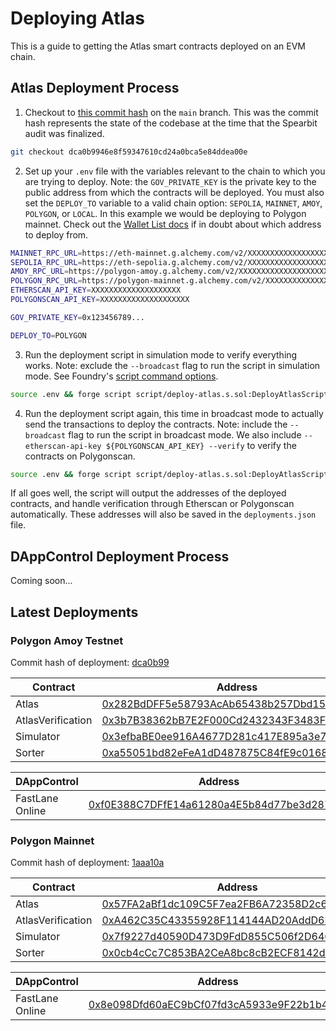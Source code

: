 # Deploying Atlas

This is a guide to getting the Atlas smart contracts deployed on an EVM chain.

## Atlas Deployment Process

1. Checkout to [this commit hash](https://github.com/FastLane-Labs/atlas/commit/dca0b9946e8f59347610cd24a0bca5e84ddea00e) on the `main` branch. This was the commit hash represents the state of the codebase at the time that the Spearbit audit was finalized.

```bash
git checkout dca0b9946e8f59347610cd24a0bca5e84ddea00e
```

2. Set up your `.env` file with the variables relevant to the chain to which you are trying to deploy. Note: the `GOV_PRIVATE_KEY` is the private key to the public address from which the contracts will be deployed. You must also set the `DEPLOY_TO` variable to a valid chain option: `SEPOLIA`, `MAINNET`, `AMOY`, `POLYGON`, or `LOCAL`. In this example we would be deploying to Polygon mainnet. Check out the [Wallet List docs](https://github.com/FastLane-Labs/knowledge-base/blob/main/playbooks/wallets/wallet_list.md) if in doubt about which address to deploy from.

```bash
MAINNET_RPC_URL=https://eth-mainnet.g.alchemy.com/v2/XXXXXXXXXXXXXXXXXXXX
SEPOLIA_RPC_URL=https://eth-sepolia.g.alchemy.com/v2/XXXXXXXXXXXXXXXXXXXX
AMOY_RPC_URL=https://polygon-amoy.g.alchemy.com/v2/XXXXXXXXXXXXXXXXXXXX
POLYGON_RPC_URL=https://polygon-mainnet.g.alchemy.com/v2/XXXXXXXXXXXXXXXXXXXX
ETHERSCAN_API_KEY=XXXXXXXXXXXXXXXXXXXX
POLYGONSCAN_API_KEY=XXXXXXXXXXXXXXXXXXXX

GOV_PRIVATE_KEY=0x123456789...

DEPLOY_TO=POLYGON
```

3. Run the deployment script in simulation mode to verify everything works. Note: exclude the `--broadcast` flag to run the script in simulation mode. See Foundry's [script command options](https://book.getfoundry.sh/reference/cli/forge/script).

```bash
source .env && forge script script/deploy-atlas.s.sol:DeployAtlasScript --rpc-url ${POLYGON_RPC_URL} --legacy
```

4. Run the deployment script again, this time in broadcast mode to actually send the transactions to deploy the contracts. Note: include the `--broadcast` flag to run the script in broadcast mode. We also include `--etherscan-api-key ${POLYGONSCAN_API_KEY} --verify` to verify the contracts on Polygonscan.

```bash
source .env && forge script script/deploy-atlas.s.sol:DeployAtlasScript --rpc-url ${POLYGON_RPC_URL} --legacy --broadcast --etherscan-api-key ${POLYGONSCAN_API_KEY} --verify
```

If all goes well, the script will output the addresses of the deployed contracts, and handle verification through Etherscan or Polygonscan automatically. These addresses will also be saved in the `deployments.json` file.

## DAppControl Deployment Process

Coming soon...

## Latest Deployments

### Polygon Amoy Testnet

Commit hash of deployment: [dca0b99](https://github.com/FastLane-Labs/atlas/commit/dca0b9946e8f59347610cd24a0bca5e84ddea00e)

| Contract           | Address                                                                                                                       |
|--------------------|-------------------------------------------------------------------------------------------------------------------------------|
| Atlas              | [0x282BdDFF5e58793AcAb65438b257Dbd15A8745C9](https://amoy.polygonscan.com/address/0x282BdDFF5e58793AcAb65438b257Dbd15A8745C9) |
| AtlasVerification  | [0x3b7B38362bB7E2F000Cd2432343F3483F785F435](https://amoy.polygonscan.com/address/0x3b7B38362bB7E2F000Cd2432343F3483F785F435) |
| Simulator          | [0x3efbaBE0ee916A4677D281c417E895a3e7411Ac2](https://amoy.polygonscan.com/address/0x3efbaBE0ee916A4677D281c417E895a3e7411Ac2) |
| Sorter             | [0xa55051bd82eFeA1dD487875C84fE9c016859659B](https://amoy.polygonscan.com/address/0xa55051bd82eFeA1dD487875C84fE9c016859659B) |

| DAppControl        | Address                                                                                                                       |
|--------------------|-------------------------------------------------------------------------------------------------------------------------------|
| FastLane Online    | [0xf0E388C7DFfE14a61280a4E5b84d77be3d2875e3](https://amoy.polygonscan.com/address/0xf0E388C7DFfE14a61280a4E5b84d77be3d2875e3) |

### Polygon Mainnet

Commit hash of deployment: [1aaa10a](https://github.com/FastLane-Labs/atlas/pull/392/commits/1aaa10a91feeef1666ea55596517f32c54c468aa)

| Contract           | Address                                                                                                                       |
|--------------------|-------------------------------------------------------------------------------------------------------------------------------|
| Atlas              | [0x57FA2aBf1dc109C5F7ea2FB6A72358D2c624971d](https://polygonscan.com/address/0x57FA2aBf1dc109C5F7ea2FB6A72358D2c624971d)      |
| AtlasVerification  | [0xA462C35C43355928F114144AD20AddD6Bb09b52f](https://polygonscan.com/address/0xA462C35C43355928F114144AD20AddD6Bb09b52f)      |
| Simulator          | [0x7f9227d40590D473D9FdD855C506f2D6400687Cb](https://polygonscan.com/address/0x7f9227d40590D473D9FdD855C506f2D6400687Cb)      |
| Sorter             | [0x0cb4cCc7C853BA2CeA8bc8cB2ECF8142dF67BF79](https://polygonscan.com/address/0x0cb4cCc7C853BA2CeA8bc8cB2ECF8142dF67BF79)      |

| DAppControl        | Address                                                                                                                       |
|--------------------|-------------------------------------------------------------------------------------------------------------------------------|
| FastLane Online    | [0x8e098Dfd60aEC9bCf07fd3cA5933e9F22b1b4A0d](https://amoy.polygonscan.com/address/0x0E3009d01e85ac49D164E453Ec81283EAAf46fB5) |